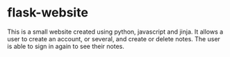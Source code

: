 # flask-website

This is a small website created using python, javascript and jinja. It allows a user to create an account, or several, and create or delete notes. The user is able to sign in again to see their notes.
